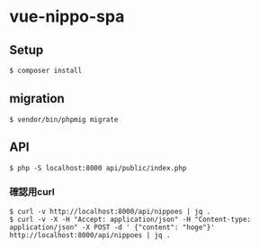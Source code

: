 # vue-nippo-spa

## Setup
```sh
$ composer install
```

## migration
```
$ vendor/bin/phpmig migrate
```

## API
```
$ php -S localhost:8000 api/public/index.php
```

### 確認用curl
```
$ curl -v http://localhost:8000/api/nippoes | jq .
$ curl -v -X -H "Accept: application/json" -H "Content-type: application/json" -X POST -d ' {"content": "hoge"}' http://localhost:8000/api/nippoes | jq .
```
